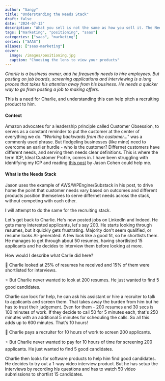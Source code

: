 ```yaml
---
author: "Sangy"
title: "Understanding the Needs Stack"
draft: false
date: "2024-07-13"
description: "What you sell is not the same as how you sell it. The Needs stack can help with positioning your products."
tags: ["marketing", "positioning", "saas"]
categories: ["saas", "marketing"]
series: ["SAAS"]
aliases: ["saas-marketing"]
cover:
  image: /images/positioning.jpg
  caption: "Choosing the lens to view your products"
---
```


_Charlie is a business owner, and he frequently needs to hire employees. But posting on job boards, screening applications and interviewing is a long proces that takes his attention away from his business. He needs a quicker way to go from posting a job to making offers._

This is a need for Charlie, and understanding this can help pitch a recruiting product to him.


#### Context

Amazon advocates for a leadership principle called Customer Obsession, to serves as a constant reminder to put the customer at the center of everything we do. _"Working backwards from the customer..."_ was a commonly used phrase. But fledgeling businesses (like mine) need to overcome an earlier hurdle - who is the customer? Differnet customers have different needs, and serving them needs clear definitions. This is where the term ICP, Ideal Customer Profile, comes in. I have been struggling with identifying my ICP and reading [this post](https://longform.asmartbear.com/needs-stack/) by Jason Cohen could help me.


#### What is the Needs Stack
Jason uses the example of AWS/WPEngine/Substack in his post, to drive home the point that customer needs vary based on outcomes and different products position themselves to serve differnet needs across the stack, without competing with each other. 

I will attempt to do the same for the recruiting stack. 

Let's get back to Charlie. He's now posted jobs on LinkedIn and Indeed. He gets many interested applicants, let's say 200. He starts looking through resumes, but it quickly gets frustrating. Majority don't seem qualified, or resume looks AI-generated. A few look like a good fit, so he shortlists them. He manages to get through about 50 resumes, having shortlisted 15 applicants and he decides to interview them before looking at more.

How would I describe what Carlie did here?

🤔 Charlie looked at 25% of resumes he received and 15% of them were shortlisted for interviews.

⭐ But Charlie never wanted to look at 200 resumes. He just wanted to find 5 good candidates.

Charlie can look for help, he can ask his assistant or hire a recruiter to talk to applicants and screen them. That takes away the burden from him but he has to trust their judgement.
Even for them - 200 resumes and 30 secs is 100 minutes of work. If they decide to call 50 for 5 minutes each, that's 250 minutes with an additional 5 minutes for scheduling the calls.  So all this adds up to 600 minutes. That's 10 hours!

🤔 Charlie pays a recruiter for 10 hours of work to screen 200 applicants. 

⭐ But Charlie never wanted to pay for 10 hours of time for screening 200 applicants. He just wanted to find 5 good candidates.



Charlie then looks for software products to help him find good candidates. He decides to try out a 1-way video interview product. But he has setup the interviews by recording his questions and has to watch 50 video submissions to shortlist 15 candidates.

